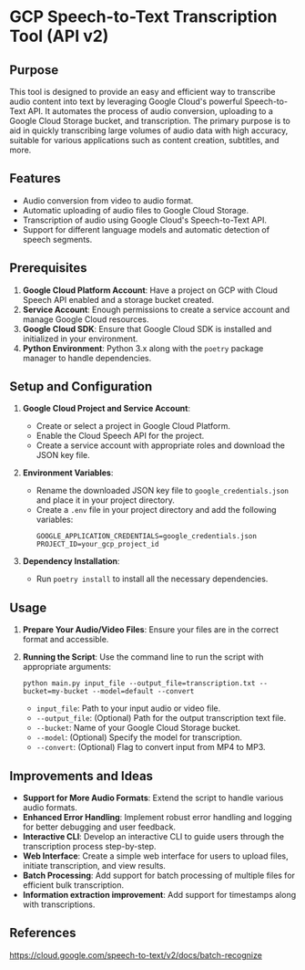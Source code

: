 # GCP Speech-to-Text Transcription Tool (API v2)

## Purpose

This tool is designed to provide an easy and efficient way to transcribe audio content into text by leveraging Google Cloud's powerful Speech-to-Text API. It automates the process of audio conversion, uploading to a Google Cloud Storage bucket, and transcription. The primary purpose is to aid in quickly transcribing large volumes of audio data with high accuracy, suitable for various applications such as content creation, subtitles, and more.

## Features

- Audio conversion from video to audio format.
- Automatic uploading of audio files to Google Cloud Storage.
- Transcription of audio using Google Cloud's Speech-to-Text API.
- Support for different language models and automatic detection of speech segments.

## Prerequisites

1. **Google Cloud Platform Account**: Have a project on GCP with Cloud Speech API enabled and a storage bucket created.
2. **Service Account**: Enough permissions to create a service account and manage Google Cloud resources.
3. **Google Cloud SDK**: Ensure that Google Cloud SDK is installed and initialized in your environment.
4. **Python Environment**: Python 3.x along with the `poetry` package manager to handle dependencies.

## Setup and Configuration

1. **Google Cloud Project and Service Account**:
   - Create or select a project in Google Cloud Platform.
   - Enable the Cloud Speech API for the project.
   - Create a service account with appropriate roles and download the JSON key file.

2. **Environment Variables**:
   - Rename the downloaded JSON key file to `google_credentials.json` and place it in your project directory.
   - Create a `.env` file in your project directory and add the following variables:
     ```
     GOOGLE_APPLICATION_CREDENTIALS=google_credentials.json
     PROJECT_ID=your_gcp_project_id
     ```

3. **Dependency Installation**:
   - Run `poetry install` to install all the necessary dependencies.

## Usage

1. **Prepare Your Audio/Video Files**: Ensure your files are in the correct format and accessible.

2. **Running the Script**: Use the command line to run the script with appropriate arguments:
   ```
   python main.py input_file --output_file=transcription.txt --bucket=my-bucket --model=default --convert
   ```
   - `input_file`: Path to your input audio or video file.
   - `--output_file`: (Optional) Path for the output transcription text file.
   - `--bucket`: Name of your Google Cloud Storage bucket.
   - `--model`: (Optional) Specify the model for transcription.
   - `--convert`: (Optional) Flag to convert input from MP4 to MP3.

## Improvements and Ideas

- **Support for More Audio Formats**: Extend the script to handle various audio formats.
- **Enhanced Error Handling**: Implement robust error handling and logging for better debugging and user feedback.
- **Interactive CLI**: Develop an interactive CLI to guide users through the transcription process step-by-step.
- **Web Interface**: Create a simple web interface for users to upload files, initiate transcription, and view results.
- **Batch Processing**: Add support for batch processing of multiple files for efficient bulk transcription.
- **Information extraction improvement**:  Add support for timestamps along with transcriptions.

## References

https://cloud.google.com/speech-to-text/v2/docs/batch-recognize 
